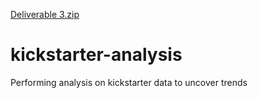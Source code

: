 [Deliverable 3.zip](https://github.com/aashvie21/kickstarter-analysis/files/8191578/Deliverable.3.zip)
# kickstarter-analysis
Performing analysis on kickstarter data to uncover trends
